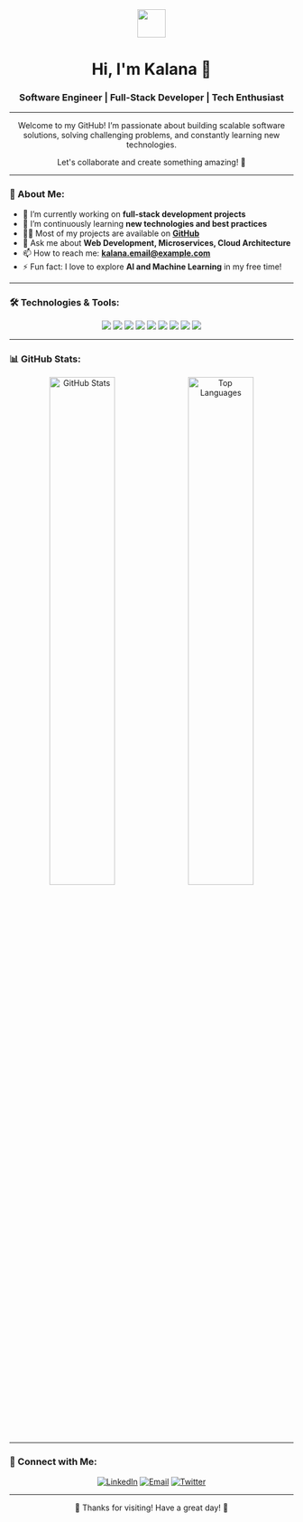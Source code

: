 <div align="center">
  <img src="https://user-images.githubusercontent.com/84805141/194676984-3914a1aa-3e61-4353-833e-f582b7084f88.gif" width="50px">
  <h1>Hi, I'm Kalana 👋</h1>
  <h3>Software Engineer | Full-Stack Developer | Tech Enthusiast</h3>
</div>

---

<div align="center">
  <p>Welcome to my GitHub! I’m passionate about building scalable software solutions, solving challenging problems, and constantly learning new technologies. </p>
  <p>Let's collaborate and create something amazing! 🚀</p>
</div>

---

### 💼 About Me:
- 🔭 I’m currently working on **full-stack development projects**
- 🌱 I’m continuously learning **new technologies and best practices**
- 👨‍💻 Most of my projects are available on **[GitHub](https://github.com/Kalana99)**
- 💬 Ask me about **Web Development, Microservices, Cloud Architecture**
- 📫 How to reach me: **[kalana.email@example.com](mailto:kalana.email@example.com)**
- ⚡ Fun fact: I love to explore **AI and Machine Learning** in my free time!

---

### 🛠️ Technologies & Tools:

<div align="center">
  <img src="https://img.shields.io/badge/-Python-000?style=for-the-badge&logo=python&logoColor=FFD43B">
  <img src="https://img.shields.io/badge/-JavaScript-000?style=for-the-badge&logo=javascript&logoColor=F7DF1E">
  <img src="https://img.shields.io/badge/-React-000?style=for-the-badge&logo=react&logoColor=61DAFB">
  <img src="https://img.shields.io/badge/-Node.js-000?style=for-the-badge&logo=node.js&logoColor=339933">
  <img src="https://img.shields.io/badge/-Django-000?style=for-the-badge&logo=django&logoColor=092E20">
  <img src="https://img.shields.io/badge/-AWS-000?style=for-the-badge&logo=amazon-aws&logoColor=FF9900">
  <img src="https://img.shields.io/badge/-Docker-000?style=for-the-badge&logo=docker&logoColor=2496ED">
  <img src="https://img.shields.io/badge/-Kubernetes-000?style=for-the-badge&logo=kubernetes&logoColor=326CE5">
  <img src="https://img.shields.io/badge/-MongoDB-000?style=for-the-badge&logo=mongodb&logoColor=47A248">
</div>

---

### 📊 GitHub Stats:

<div align="center">
  <img src="https://github-readme-stats.vercel.app/api?username=Kalana99&show_icons=true&theme=tokyonight" alt="GitHub Stats" width="48%" />
  <img src="https://github-readme-stats.vercel.app/api/top-langs/?username=Kalana99&exclude_repo=pintos-User-programs,pintos-Thread-lab&layout=compact&title_color=7A7ADB&icon_color=2234AE&text_color=D3D3D3&bg_color=0,000000,130F40" alt="Top Languages" width="48%" />
</div>

---

### 🔗 Connect with Me:

<div align="center">
  <a href="https://www.linkedin.com/in/kalana99"><img src="https://img.shields.io/badge/-LinkedIn-0077B5?style=for-the-badge&logo=linkedin&logoColor=white" alt="LinkedIn"></a>
  <a href="mailto:kalana.email@example.com"><img src="https://img.shields.io/badge/-Email-D14836?style=for-the-badge&logo=gmail&logoColor=white" alt="Email"></a>
  <a href="https://twitter.com/kalana99"><img src="https://img.shields.io/badge/-Twitter-1DA1F2?style=for-the-badge&logo=twitter&logoColor=white" alt="Twitter"></a>
</div>

---

<div align="center">
  <p>🌟 Thanks for visiting! Have a great day! 🌟</p>
</div>

